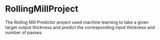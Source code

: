 # RollingMillProject
The Rolling Mill Predictor project used machine learning to take a given target output thickness and predict the corresponding input thickness and number of passes. 
